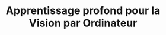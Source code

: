 ---
title: "Apprentissage profond pour la Vision par Ordinateur"
draft: false
menu:
  sidebar:
    name: Deep Learning & CV
    identifier: dlcv
    parent: teaching
    weight: 20
---